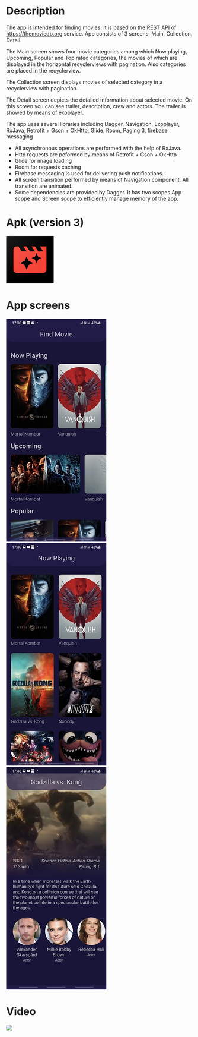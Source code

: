 # Description
The app is intended for finding movies. It is based on the REST API of https://themoviedb.org service.
App consists of 3 screens: Main, Collection, Detail.

The Main screen shows four movie categories among which Now playing, Upcoming, Popular and Top rated categories, the movies of which are displayed in the horizontal recyclerviews with pagination. Also categories are placed in the recyclerview.

The Collection screen displays movies of selected category in a recyclerview with pagination.

The Detail screen depicts the detailed information about selected movie. On this screen you can see trailer, description, crew and actors. The trailer is showed by means of exoplayer.

The app uses several libraries including Dagger, Navigation, Exoplayer, RxJava, Retrofit + Gson + OkHttp, Glide, Room, Paging 3, firebase messaging
- All asynchronous operations are performed with the help of RxJava. 
- Http requests are peformed by means of Retrofit + Gson + OkHttp
- Glide for image loading
- Room for requests caching
- Firebase messaging is used for delivering push notifications.
- All screen transition performed by means of Navigation component. All transition are animated.
- Some dependencies are provided by Dagger. It has two scopes App scope and Screen scope to efficiently manage memory of the app.

# Apk (version 3)
[![](https://github.com/vkharapaev/find-movie/blob/master/art/small_icon.png?raw=true)](https://github.com/vkharapaev/find-movie/blob/master/versions/find-movie-3.apk?raw=true)

# App screens
![](https://github.com/vkharapaev/find-movie/blob/master/art/screen1.jpg?raw=true)
![](https://github.com/vkharapaev/find-movie/blob/master/art/screen2.jpg?raw=true)
![](https://github.com/vkharapaev/find-movie/blob/master/art/screen3.jpg?raw=true)

# Video
[![](https://img.youtube.com/vi/qgaM4dIOGTE/0.jpg)](https://youtu.be/qgaM4dIOGTE)
